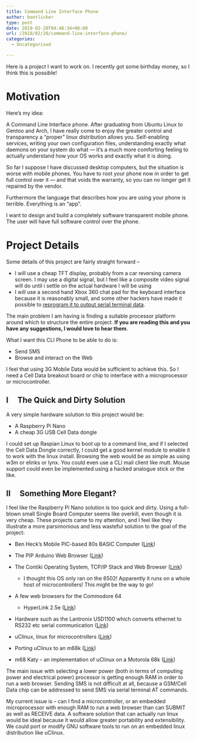 ```yaml
---
title: Command Line Interface Phone
author: bootlicker
type: post
date: 2018-02-20T04:48:34+00:00
url: /2018/02/20/command-line-interface-phone/
categories:
  - Uncategorised

---
```

Here is a project I want to work on. I recently got some birthday money, so I think this is possible!

# **Motivation**

Here&#8217;s my idea:

A Command Line Interface phone. After graduating from Ubuntu Linux to Gentoo and Arch, I have really come to enjoy the greater control and transparency a &#8220;proper&#8221; linux distribution allows you. Self-enabling services, writing your own configuration files, understanding exactly what daemons on your system do what &#8212; it&#8217;s a much more comforting feeling to actually understand how your OS works and exactly what it is doing.

So far I suppose I have discussed desktop computers, but the situation is worse with mobile phones. You have to root your phone now in order to get full control over it &#8212; and that voids the warranty, so you can no longer get it repaired by the vendor.

Furthermore the language that describes how you are using your phone is terrible. Everything is an &#8220;app&#8221;.

I want to design and build a completely software transparent mobile phone. The user will have full software control over the phone.

# Project Details

Some details of this project are fairly straight forward &#8211;

  * I will use a cheap TFT display, probably from a car reversing camera screen. I may use a digital signal, but I feel like a composite video signal will do until i settle on the actual hardware I will be using
  * I will use a second hand Xbox 360 chat pad for the keyboard interface because it is reasonably small, and some other hackers have made it possible to [reprogram it to output serial terminal data][1].

The main problem I am having is finding a suitable processor platform around which to structure the entire project. **If you are reading this and you have any suggestions, I would love to hear them**.

What I want this CLI Phone to be able to do is:

  * Send SMS
  * Browse and interact on the Web

I feel that using 3G Mobile Data would be sufficient to achieve this. So I need a Cell Data breakout board or chip to interface with a microprocessor or microcontroller.

## I     The Quick and Dirty Solution

A very simple hardware solution to this project would be:

  * A Raspberry Pi Nano
  * A cheap 3G USB Cell Data dongle

I could set up Raspian Linux to boot up to a command line, and if I selected the Cell Data Dongle correctly, I could get a good kernel module to enable it to work with the linux install. Browsing the web would be as simple as using w3m or elinks or lynx. You could even use a CLI mail client like mutt. Mouse support could even be implemented using a hacked analogue stick or the like.

## II     Something More Elegant?

I feel like the Raspberry Pi Nano solution is too quick and dirty. Using a full-blown small Single Board Computer seems like overkill, even though it is very cheap. These projects came to my attention, and I feel like they illustrate a more parsimonious and less wasteful solution to the goal of the project:

  * Ben Heck&#8217;s Mobile PIC-based 80s BASIC Computer ([Link][2])
  * The PIP Arduino Web Browser ([Link][3])
  * The Contiki Operating System, TCP/IP Stack and Web Browser ([Link][4]) 
      * I thought this OS only ran on the 6502! Apparently it runs on a whole host of microcontrollers! This might be the way to go!
  * A few web browsers for the Commodore 64 
      * HyperLink 2.5e ([Link][5])

  * Hardware such as the Lantronix USD1100 which converts ethernet to RS232 etc serial communication ([Link][6])
  * uClinux, linux for microcontrollers ([Link][7])
  * Porting uClinux to an m68k ([Link][7])
  * m68 Katy &#8211; an implementation of uClinux on a Motorola 68k ([Link][8])

The main issue with selecting a lower power (both in terms of computing power and electrical power) processor is getting enough RAM in order to run a web browser. Sending SMS is not difficult at all, because a GSM/Cell Data chip can be addressed to send SMS via serial terminal AT commands.

My current issue is &#8211; can I find a microcontroller, or an embedded microprocessor with enough RAM to run a web browser than can SUBMIT as well as RECEIVE data. A software solution that can actually run linux would be ideal because it would allow greater portability and extensibility. We could port or modify GNU software tools to run on an embedded linux distribution like uClinux.

 [1]: https://forum.arduino.cc/index.php?topic=58463.0
 [2]: https://www.youtube.com/watch?v=Hjdj14C_jAI
 [3]: https://hackaday.io/project/3116-pip-arduino-web-browser
 [4]: http://contiki-os.org/
 [5]: http://www.armory.com/~spectre/cwi/hl/
 [6]: https://www.lantronix.com/products/uds1100-uds1100-poe/
 [7]: http://www.uclinux.org/
 [8]: https://www.bigmessowires.com/2014/11/17/68-katy-68000-linux-on-a-solderless-breadboard/